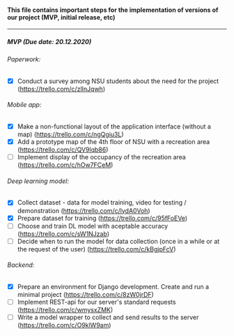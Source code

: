 #### This file contains important steps for the implementation of versions of our project (MVP, initial release, etc)

---

#####  MVP (Due date: 20.12.2020)

###### Paperwork:
- [X] Conduct a survey among NSU students about the need for the project (https://trello.com/c/zlInJqwh)

###### Mobile app:
- [X] Make a non-functional layout of the application interface (without a map) (https://trello.com/c/ngQgiu3L)
- [X] Add a prototype map of the 4th floor of NSU with a recreation area (https://trello.com/c/QV9lqb86)
- [ ] Implement display of the occupancy of the recreation area (https://trello.com/c/hOw7FCeM)

###### Deep learning model:
- [X] Collect dataset - data for model training, video for testing / demonstration (https://trello.com/c/lydA0Voh)
- [X] Prepare dataset for training (https://trello.com/c/95fFoEVe)
- [ ] Choose and train DL model with aceptable accuracy (https://trello.com/c/sW1NJzab)
- [ ] Decide when to run the model for data collection (once in a while or at the request of the user) (https://trello.com/c/kBgjpFcV)

###### Backend:
- [X] Prepare an environment for Django development. Create and run a minimal project (https://trello.com/c/8zW0jrDF)
- [ ] Implement REST-api for our server's standard requests (https://trello.com/c/wmysxZMK)
- [ ] Write a model wrapper to collect and send results to the server (https://trello.com/c/O9klW9am)
